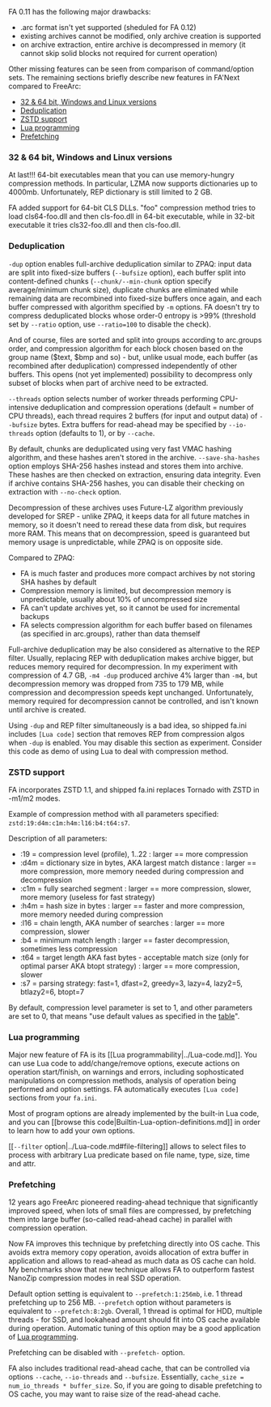 FA 0.11 has the following major drawbacks:
- .arc format isn't yet supported (sheduled for FA 0.12)
- existing archives cannot be modified, only archive creation is supported
- on archive extraction, entire archive is decompressed in memory (it cannot skip solid blocks not required for current operation)

Other missing features can be seen from comparison of command/option sets. The remaining sections briefly describe new features in FA'Next compared to FreeArc:
- [32 & 64 bit, Windows and Linux versions](#versions)
- [Deduplication](#deduplication)
- [ZSTD support](#zstd-support)
- [Lua programming](#lua-programming)
- [Prefetching](#prefetching)

<a name="versions"/>

### 32 & 64 bit, Windows and Linux versions
At last!!! 64-bit executables mean that you can use memory-hungry compression methods. In particular, LZMA now supports dictionaries up to 4000mb. Unfortunately, REP dictionary is still limited to 2 GB.

FA added support for 64-bit CLS DLLs. "foo" compression method tries to load cls64-foo.dll and then cls-foo.dll in 64-bit executable, while in 32-bit executable it tries cls32-foo.dll and then cls-foo.dll.

### Deduplication
`-dup` option enables full-archive deduplication similar to ZPAQ: input data are split into fixed-size buffers (`--bufsize` option), each buffer split into content-defined chunks (`--chunk/--min-chunk` option specify average/minimum chunk size), duplicate chunks are eliminated while remaining data are recombined into fixed-size buffers once again, and each buffer compressed with algorithm specified by `-m` options. FA doesn't try to compress deduplicated blocks whose order-0 entropy is >99% (threshold set by `--ratio` option, use `--ratio=100` to disable the check).

And of course, files are sorted and split into groups according to arc.groups order, and compression algorithm for each block chosen based on the group name (\$text, \$bmp and so) - but, unlike usual mode, each buffer (as recombined after deduplication) compressed independently of other buffers. This opens (not yet implemented) possibility to decompress only subset of blocks when part of archive need to be extracted.

`--threads` option selects number of worker threads performing CPU-intensive deduplication and compression operations (default = number of CPU threads), each thread requires 2 buffers (for input and output data) of `--bufsize` bytes. Extra buffers for read-ahead may be specified by `--io-threads` option (defaults to 1), or by `--cache`.

By default, chunks are deduplicated using very fast VMAC hashing algorithm, and these hashes aren't stored in the archive. `--save-sha-hashes` option employs SHA-256 hashes instead and stores them into archive. These hashes are then checked on extraction, ensuring data integrity. Even if archive contains SHA-256 hashes, you can disable their checking on extraction with `--no-check` option.

Decompression of these archives uses Future-LZ algorithm previously developed for SREP - unlike ZPAQ, it keeps data for all future matches in memory, so it doesn't need to reread these data from disk, but requires more RAM. This means that on decompression, speed is guaranteed but memory usage is unpredictable, while ZPAQ is on opposite side.

Compared to ZPAQ:
- FA is much faster and produces more compact archives by not storing SHA hashes by default
- Compression memory is limited, but decompression memory is unpredictable, usually about 10% of uncompressed size
- FA can't update archives yet, so it cannot be used for incremental backups
- FA selects compression algorithm for each buffer based on filenames (as specified in arc.groups), rather than data themself

Full-archive deduplication may be also considered as alternative to the REP filter. Usually, replacing REP with deduplication makes archive bigger, but reduces memory required for decompression. In my experiment with compression of 4.7 GB, `-m4 -dup` produced archive 4% larger than `-m4`, but decompression memory was dropped from 735 to 179 MB, while compression and decompression speeds kept unchanged. Unfortunately, memory required for decompression cannot be controlled, and isn't known until archive is created.

Using `-dup` and REP filter simultaneously is a bad idea, so shipped fa.ini includes `[Lua code]` section that removes REP from compression algos when `-dup` is enabled. You may disable this section as experiment. Consider this code as demo of using Lua to deal with compression method.

### ZSTD support
FA incorporates ZSTD 1.1, and shipped fa.ini replaces Tornado with ZSTD in -m1/m2 modes.

Example of compression method with all parameters specified: `zstd:19:d4m:c1m:h4m:l16:b4:t64:s7`.

Description of all parameters:
- :19  = compression level (profile), 1..22 : larger == more compression
- :d4m = dictionary size in bytes, AKA largest match distance : larger == more compression, more memory needed during compression and decompression
- :c1m = fully searched segment : larger == more compression, slower, more memory (useless for fast strategy)
- :h4m = hash size in bytes : larger == faster and more compression, more memory needed during compression
- :l16 = chain length, AKA number of searches : larger == more compression, slower
- :b4  = minimum match length : larger == faster decompression, sometimes less compression
- :t64 = target length AKA fast bytes - acceptable match size (only for optimal parser AKA btopt strategy) : larger == more compression, slower
- :s7  = parsing strategy: fast=1, dfast=2, greedy=3, lazy=4, lazy2=5, btlazy2=6, btopt=7

By default, compression level parameter is set to 1, and other parameters are set to 0, that means "use default values as specified in the [table](https://github.com/facebook/zstd/blob/v1.1.0/lib/compress/zstd_compress.c#L3044)".

### Lua programming
Major new feature of FA is its [[Lua programmability|../Lua-code.md]].
You can use Lua code to add/change/remove options, execute actions on operation start/finish, on warnings and errors,
including sophosticated manipulations on compression methods, analysis of operation being performed and option settings. FA automatically executes `[Lua code]` sections from your `fa.ini`.

Most of program options are already implemented by the built-in Lua code,
and you can [[browse this code|Builtin-Lua-option-definitions.md]] in order to learn how to add your own options. 

[[`--filter` option|../Lua-code.md#file-filtering]] allows to select files to process with arbitrary Lua predicate based on file name, type, size, time and attr.

### Prefetching
12 years ago FreeArc pioneered reading-ahead technique that significantly improved speed, when lots of small files are compressed, by prefetching them into large buffer (so-called read-ahead cache) in parallel with compression operation.

Now FA improves this technique by prefetching directly into OS cache. This avoids extra memory copy operation, avoids allocation of extra buffer in application and allows to read-ahead as much data as OS cache can hold. My benchmarks show that new technique allows FA to outperform fastest NanoZip compression modes in real SSD operation.

Default option setting is equivalent to `--prefetch:1:256mb`, i.e. 1 thread prefetching up to 256 MB. `--prefetch` option without parameters is equivalent to `--prefetch:8:2gb`. Overall, 1 thread is optimal for HDD, multiple threads - for SSD, and lookahead amount should fit into OS cache available during operation. Automatic tuning of this option may be a good application of [Lua programming](#lua-programming).

Prefetching can be disabled with `--prefetch-` option.

FA also includes traditional read-ahead cache, that can be controlled via options `--cache`, `--io-threads` and `--bufsize`. Essentially, `cache_size = num_io_threads * buffer_size`. So, if you are going to disable prefetching to OS cache, you may want to raise size of the read-ahead cache.
